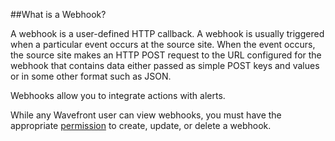 ##What is a Webhook? 

A webhook is a user-defined HTTP callback. A webhook is usually triggered when a particular event occurs at the source
site. When the event occurs, the source site makes an HTTP POST request to the URL configured for the webhook that
contains data either passed as simple POST keys and values or in some other format such as JSON.

Webhooks allow you to integrate actions with alerts.

While any Wavefront user can view webhooks, you must have the appropriate [permission](https://community.wavefront.com/docs/DOC-1090) to create, update,
or delete a webhook.
